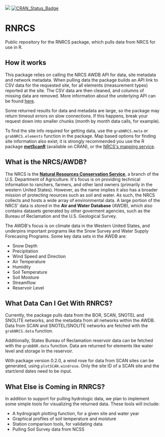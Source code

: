 [![](http://cranlogs.r-pkg.org/badges/RNRCS)](https://cran.rstudio.com/web/packages/RNRCS/index.html)
[![CRAN_Status_Badge](http://www.r-pkg.org/badges/version/RNRCS)](http://cran.r-project.org/package=RNRCS)

# RNRCS
Public repository for the RNRCS package, which pulls data from NRCS for use in R.

## How it works
This package relies on calling the NRCS AWDB API for data, site metadata and network metadata. When pulling data the package builds an API link to CSV data for the requested site, for all elements (measurement types) reported at the site. The CSV data are then cleaned, and columns of missing data are removed. More information about the underlying API can be found [here](https://www.wcc.nrcs.usda.gov/web_service/AWDB_Web_Service_Reference.htm).

Some returned results for data and metadata are large, so the package may return timeout errors on slow connections. If this happens, break your request down into smaller chunks (month by month data calls, for example).

To find the site info required for getting data, use the `grabNRCS.meta` or `grabNRCS.elements` function in the package. Map based options for finding site information also exist; it is strongly recommended you use the R package [**metScanR**](https://cflagg.github.io/metScanR/) (available on CRAN), or the [NRCS's mapping service](https://www.wcc.nrcs.usda.gov/webmap_beta/index.html).

## What is the NRCS/AWDB?
The NRCS is the [**Natural Resources Conservation Service**](https://www.wcc.nrcs.usda.gov), a branch of the U.S. Department of Agriculture. It's focus is on providing technical information to ranchers, farmers, and other land owners (primarily in the western United States). However, as the name implies it also has a broader mission of protecting reources such as soil and water. As such, the NRCS collects and hosts a wide array of environmental data. A large portion of the NRCS' data is stored in the **Air and Water Database** (AWDB), which also contains datasets generated by other goverment agencies, such as the Bureau of Reclamation and the U.S. Geological Survey.

The AWDB's focus is on climate data in the Western United States, and underpins important programs like the Snow Survey and Water Supply Forecasing Programs. Some key data sets in the AWDB are:
 - Snow Depth
 - Precipitation
 - Wind Speed and Direction
 - Air Temperature
 - Humidity
 - Soil Temperature
 - Soil Moisture
 - Streamflow
 - Reservoir Level

## What Data Can I Get With RNRCS?
Currently, the package pulls data from the BOR, SCAN, SNOTEL and SNOLITE networks, and the metadata from all networks within the AWDB. Data from SCAN and SNOTEL/SNOLITE networks are fetched with the `grabNRCS.data` function.

Additionally, States Bureau of Reclamation reservoir data can be fetched with the `grabBOR.data` function. Data are returned for elements like water level and storage in the reservoir.

With package version 0.2.0, a wind rose for data from SCAN sites can be generated, using `plotSCAN.windrose`. Only the site ID of a SCAN site and the start/end dates need to be input.

## What Else is Coming in RNRCS?
In addition to support for pulling hydrologic data, we plan to implement some simple tools for visualizing the returned data. These tools will include:
- A hydrograph plotting function, for a given site and water year
- Graphical profiles of soil temperature and moisture
- Station comparison tools, for validating data
- Pulling Soil Survey data from NCSS
